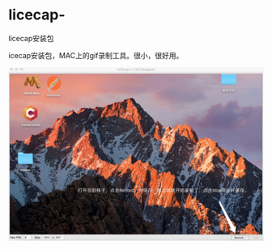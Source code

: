 # licecap-
licecap安装包

icecap安装包，MAC上的gif录制工具。很小，很好用。

![展示图片](https://github.com/diankuanghuolong/licecap-/blob/master/showImg/licecap.png)
